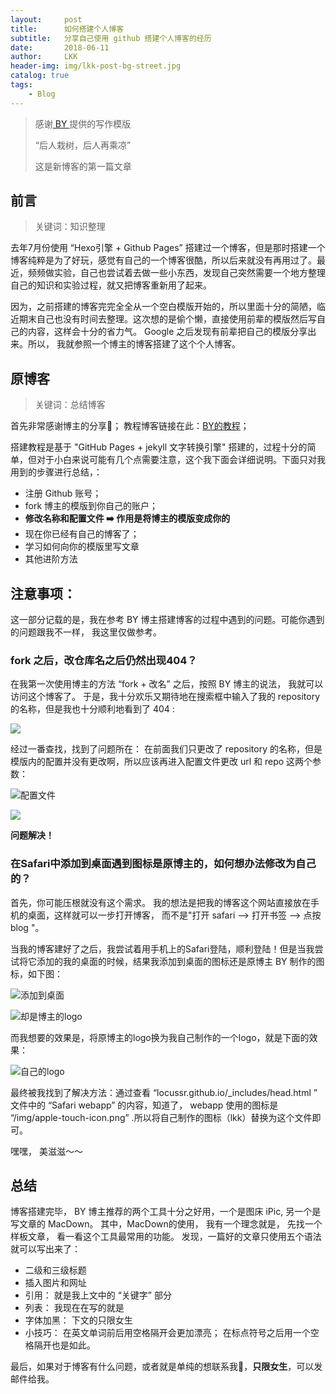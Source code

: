 ```yaml
---
layout:     post
title:      如何搭建个人博客
subtitle:   分享自己使用 github 搭建个人博客的经历
date:       2018-06-11
author:     LKK
header-img: img/lkk-post-bg-street.jpg
catalog: true
tags:
    - Blog
---
```


>感谢[ BY ](http://qiubaiying.top)提供的写作模版
>
> “后人栽树，后人再乘凉”
>
>这是新博客的第一篇文章




## 前言

> 关键词：知识整理

去年7月份使用 “Hexo引擎 + Github Pages” 搭建过一个博客，但是那时搭建一个博客纯粹是为了好玩，感觉有自己的一个博客很酷，所以后来就没有再用过了。最近，频频做实验，自己也尝试着去做一些小东西，发现自己突然需要一个地方整理自己的知识和实验过程，就又把博客重新用了起来。

因为，之前搭建的博客完完全全从一个空白模版开始的，所以里面十分的简陋，临近期末自己也没有时间去整理。这次想的是偷个懒，直接使用前辈的模版然后写自己的内容，这样会十分的省力气。 Google 之后发现有前辈把自己的模版分享出来。所以， 我就参照一个博主的博客搭建了这个个人博客。 


## 原博客

> 关键词：总结博客

首先非常感谢博主的分享🙏； 教程博客链接在此：[BY的教程](https://www.jianshu.com/p/e68fba58f75c#Rename)；

搭建教程是基于 "GitHub Pages + jekyll 文字转换引擎" 搭建的，过程十分的简单，但对于小白来说可能有几个点需要注意，这个我下面会详细说明。下面只对我用到的步骤进行总结，：

- 注册 Github 账号； 
- fork 博主的模版到你自己的账户；
- **修改名称和配置文件 ➡️ 作用是将博主的模版变成你的**
- 现在你已经有自己的博客了；
- 学习如何向你的模版里写文章
- 其他进阶方法


## 注意事项：

这一部分记载的是，我在参考 BY 博主搭建博客的过程中遇到的问题。可能你遇到的问题跟我不一样， 我这里仅做参考。

### fork 之后，改仓库名之后仍然出现404？

在我第一次使用博主的方法 “fork + 改名” 之后，按照 BY 博主的说法， 我就可以访问这个博客了。 于是，我十分欢乐又期待地在搜索框中输入了我的 repository 的名称，但是我也十分顺利地看到了 404 :

![](https://upload-images.jianshu.io/upload_images/2178672-cfd55a22902a9d2c.jpg?imageMogr2/auto-orient/strip%7CimageView2/2/w/700)

经过一番查找，找到了问题所在： 
在前面我们只更改了 repository 的名称，但是模版内的配置并没有更改啊，所以应该再进入配置文件更改 url 和 repo 这两个参数：
 
![配置文件](https://ws2.sinaimg.cn/large/006tKfTcly1fs8pjy3dngj30tt0magpt.jpg)


![](https://ws4.sinaimg.cn/large/006tKfTcly1fs8po4gal2j30u60do41t.jpg)

**问题解决！**

### 在Safari中添加到桌面遇到图标是原博主的，如何想办法修改为自己的？

首先，你可能压根就没有这个需求。 我的想法是把我的博客这个网站直接放在手机的桌面，这样就可以一步打开博客， 而不是"打开 safari --> 打开书签 --> 点按blog "。

当我的博客建好了之后，我尝试着用手机上的Safari登陆，顺利登陆！但是当我尝试将它添加的我的桌面的时候，结果我添加到桌面的图标还是原博主 BY 制作的图标，如下图：

![添加到桌面](https://ws1.sinaimg.cn/large/006tKfTcgy1fs8qartl9qj30ku0nwdn7.jpg)

![却是博主的logo](https://ws4.sinaimg.cn/large/006tKfTcgy1fs8qc01alsj30ku0y0tdc.jpg)

而我想要的效果是，将原博主的logo换为我自己制作的一个logo，就是下面的效果：

![自己的logo](https://ws2.sinaimg.cn/large/006tKfTcgy1fs8qbz2ijuj30ku0xkq7i.jpg)

最终被我找到了解决方法：通过查看 “locussr.github.io/_includes/head.html ” 文件中的 “Safari webapp” 的内容，知道了， webapp 使用的图标是 “/img/apple-touch-icon.png” .所以将自己制作的图标（lkk）替换为这个文件即可。

嘿嘿， 美滋滋～～

## 总结
博客搭建完毕， BY 博主推荐的两个工具十分之好用，一个是图床 iPic, 另一个是写文章的 MacDown。 其中，MacDown的使用， 我有一个理念就是， 先找一个样板文章， 看一看这个工具最常用的功能。 发现，一篇好的文章只使用五个语法就可以写出来了：

- 二级和三级标题 
- 插入图片和网址
- 引用： 就是我上文中的 “关键字” 部分
- 列表： 我现在在写的就是
- 字体加黑： 下文的只限女生
- 小技巧： 在英文单词前后用空格隔开会更加漂亮； 在标点符号之后用一个空格隔开也是如此。

最后，如果对于博客有什么问题，或者就是单纯的想联系我🤪，**只限女生**，可以发邮件给我。













